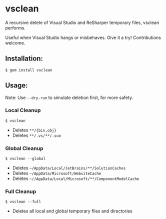 # vsclean

A recursive delete of Visual Studio and ReSharper temporary files, vsclean performs.

Useful when Visual Studio hangs or misbehaves. Give it a try! Contributions welcome.

## Installation:

    $ gem install vsclean

## Usage:

Note: Use `--dry-run` to simulate deletion first, for more safety.

### Local Cleanup

    $ vsclean

- Deletes `**/{bin,obj}`
- Deletes `**/.vs/**/.suo`

### Global Cleanup

    $ vsclean --global

- Deletes `~/AppData/Local/JetBrains/**/SolutionCaches`
- Deletes `~/AppData/Microsoft/WebsiteCache`
- Deletes `~//AppData/Local/Microsoft/**/ComponentModelCache`

### Full Cleanup

    $ vsclean --full
    
- Deletes all local and global temporary files and directories 
